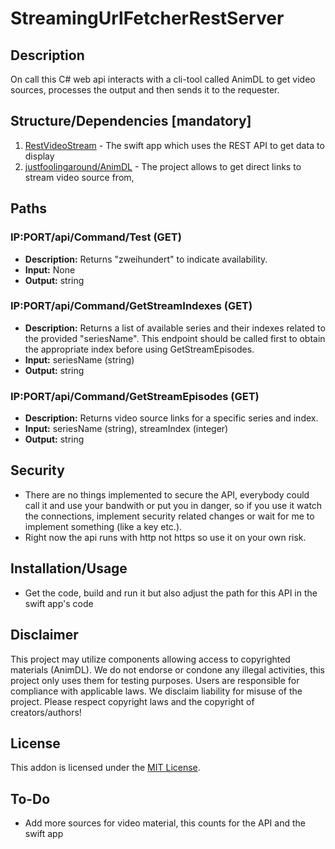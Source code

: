 # StreamingUrlFetcherRestServer

## Description

On call this C# web api interacts with a cli-tool called AnimDL to get video sources, processes the output and then sends it to the requester.


## Structure/Dependencies [mandatory]

1. [RestVideoStream](https://github.com/liebki/RestVideoStream) - The swift app which uses the REST API to get data to display
2. [justfoolingaround/AnimDL](https://github.com/justfoolingaround/animdl) - The project allows to get direct links to stream video source from, 


## Paths

### IP:PORT/api/Command/Test (GET)
- **Description:** Returns "zweihundert" to indicate availability.
- **Input:** None
- **Output:** string

### IP:PORT/api/Command/GetStreamIndexes (GET)
- **Description:** Returns a list of available series and their indexes related to the provided "seriesName". This endpoint should be called first to obtain the appropriate index before using GetStreamEpisodes.
- **Input:** seriesName (string)
- **Output:** string

### IP:PORT/api/Command/GetStreamEpisodes (GET)
- **Description:** Returns video source links for a specific series and index.
- **Input:** seriesName (string), streamIndex (integer)
- **Output:** string


## Security
- There are no things implemented to secure the API, everybody could call it and use your bandwith or put you in danger, so if you use it watch the connections, implement security related changes or wait for me to implement something (like a key etc.).
- Right now the api runs with http not https so use it on your own risk.

## Installation/Usage
- Get the code, build and run it but also adjust the path for this API in the swift app's code


## Disclaimer

This project may utilize components allowing access to copyrighted materials (AnimDL). We do not endorse or condone any illegal activities, this project only uses them for testing purposes. Users are responsible for compliance with applicable laws. We disclaim liability for misuse of the project. Please respect copyright laws and the copyright of creators/authors!


## License

This addon is licensed under the [MIT License](https://choosealicense.com/licenses/mit/).


## To-Do
- Add more sources for video material, this counts for the API and the swift app
